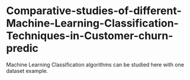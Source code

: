 # Comparative-studies-of-different-Machine-Learning-Classification-Techniques-in-Customer-churn-predic
Machine Learning Classification algorithms can be studied here with one dataset example.
